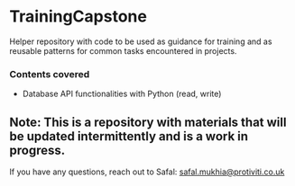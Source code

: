 # TrainingCapstone
Helper repository with code to be used as guidance for training and as reusable patterns for common tasks encountered in projects.

### Contents covered
- Database API functionalities with Python (read, write)


## Note: This is a repository with materials that will be updated intermittently and is a work in progress.
If you have any questions, reach out to Safal: safal.mukhia@protiviti.co.uk
